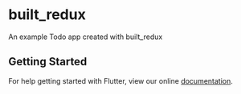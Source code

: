 # built_redux

An example Todo app created with built_redux

## Getting Started

For help getting started with Flutter, view our online
[documentation](http://flutter.io/).

